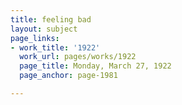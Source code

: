 ```yaml
---
title: feeling bad
layout: subject
page_links:
- work_title: '1922'
  work_url: pages/works/1922
  page_title: Monday, March 27, 1922
  page_anchor: page-1981

---
```

